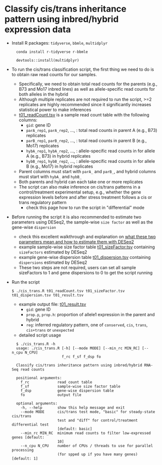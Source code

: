 # Classify cis/trans inheritance pattern using inbred/hybrid expression data

* Install R packages: `tidyverse`, `bbmle`, `multidplyr`
  ```
	conda install r-tidyverse r-bbmle
	
	devtools::install(multidplyr)
  ```
* To run the cis/trans classification script, the first thing we need to do is to obtain raw read counts for our samples.
  - Specifically, we need to obtain total read counts for the parents (e.g., B73 and Mo17 inbred lines) as well as allele-specific read counts for both alleles in the hybrid
  - Although multiple replicates are not required to run the script, >=2 replicates are highly recommended since it significantly increases statistical power to make inferences
  - [t01_readCount.tsv](t01_readCount.tsv) is a sample read count table with the following columns:
    - `gid`: gene ID
    - `parA_rep1`, `parA_rep2`, ..., : total read counts in parent A (e.g., B73) replicates
    - `parB_rep1`, `parB_rep2`, ..., : total read counts in parent B (e.g., Mo17) replicates
    - `hybA_rep1`, `hybA_rep2`, ..., : allele-specific read counts in for allele A (e.g., B73) in hybrid replicates
    - `hybB_rep1`, `hybB_rep2`, ..., : allele-specific read counts in for allele B (e.g., Mo17) in hybrid replicates
  - Parent columns must start with `parA_` and `parB_`, and hybrid columns must start with `hybA_` and `hybB_`
  - Both parents and hybrid can each take one or more replicates
  - The script can also make inference on cis/trans patterns in a control/treatment experimental setup, e.g., whether the gene expression levels before and after stress treatment follows a cis or trans regulatory pattern
    - check this page how to run the script in "differential" mode
  
* Before running the script it is also recommended to estimate two parameters using DESeq2, the sample-wise `size factor` as well as the gene-wise `dispersion`
  - check this excellent walkthrough and explanation on [what these two parameters mean and how to estimate them with DESeq2](https://hbctraining.github.io/DGE_workshop/lessons/04_DGE_DESeq2_analysis.html)
  - example sample-wise size factor table [t01_sizeFactor.tsv](t01_sizeFactor.tsv) containing `sizeFactors` estimated by DESeq2
  - example gene-wise dispersion table [t01_dispersion.tsv](t01_dispersion.tsv) containing `dispersions` estimated by DESeq2
  - These two steps are not required, users can set all sample sizeFactors to 1 and gene dispersions to 0 to get the script running

* Run the script
  ```
  $ ./cis_trans.R t01_readCount.tsv t01_sizeFactor.tsv t01_dispersion.tsv t01_result.tsv
  ```
  - example output file: [t01_result.tsv](t01_result.tsv)
    - `gid`: gene ID
    - `prop.p`, `prop.h`: proportion of allele1 expression in the parent and hybrid
    - `reg`: inferred regulatory pattern, one of `conserved`, `cis`, `trans`, `cis+trans` or `unexpected`
  - detailed script usage

  ```
	$ ./cis_trans.R -h
	usage: ./cis_trans.R [-h] [--mode MODE] [--min_rc MIN_RC] [--n_cpu N_CPU]
						 f_rc f_sf f_dsp fo

	Classify cis/trans inheritance pattern using inbred/hybrid RNA-Seq read counts

	positional arguments:
	  f_rc             read count table
	  f_sf             sample-wise size factor table
	  f_dsp            gene-wise dispersion table
	  fo               output file

	optional arguments:
	  -h, --help       show this help message and exit
	  --mode MODE      cis/trans test mode, "basic" for steady-state cis/trans
					   test and "diff" for control/treatment differential test
					   [default: basic]
	  --min_rc MIN_RC  minimum read counts to filter low-expressed genes [default:
					   10]
	  --n_cpu N_CPU    number of CPUs / threads to use for parallel processing
					   (for spped up if you have many genes) [default: 1]
  ```